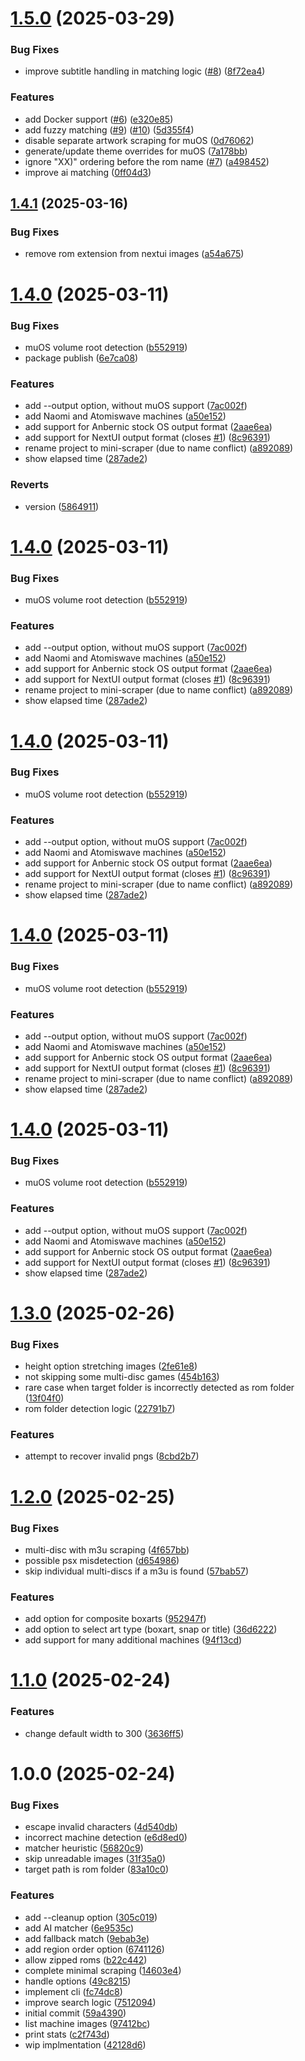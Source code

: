 # [1.5.0](https://github.com/sinedied/mini-scraper/compare/1.4.1...1.5.0) (2025-03-29)


### Bug Fixes

* improve subtitle handling in matching logic ([#8](https://github.com/sinedied/mini-scraper/issues/8)) ([8f72ea4](https://github.com/sinedied/mini-scraper/commit/8f72ea4efeb55e95fb933ba84446de09f793af9d))


### Features

* add Docker support ([#6](https://github.com/sinedied/mini-scraper/issues/6)) ([e320e85](https://github.com/sinedied/mini-scraper/commit/e320e85771e9105c332e5a8226e62cef13023edc))
* add fuzzy matching ([#9](https://github.com/sinedied/mini-scraper/issues/9)) ([#10](https://github.com/sinedied/mini-scraper/issues/10)) ([5d355f4](https://github.com/sinedied/mini-scraper/commit/5d355f427e7cad4e25cbc2b00b7cc4f2fb6e20ba))
* disable separate artwork scraping for muOS ([0d76062](https://github.com/sinedied/mini-scraper/commit/0d76062ae716fae07f2a579280d1d434ad707a6d))
* generate/update theme overrides for muOS ([7a178bb](https://github.com/sinedied/mini-scraper/commit/7a178bb7d67f2cb3f484c827965d29f7ac9fc23b))
* ignore "XX)" ordering before the rom name ([#7](https://github.com/sinedied/mini-scraper/issues/7)) ([a498452](https://github.com/sinedied/mini-scraper/commit/a498452ac52d2d4d441a50be284d1a4d0cc0882f))
* improve ai matching ([0ff04d3](https://github.com/sinedied/mini-scraper/commit/0ff04d3f5b8c573a7e97c3108416dbc559377fca))

## [1.4.1](https://github.com/sinedied/mini-scraper/compare/1.4.0...1.4.1) (2025-03-16)


### Bug Fixes

* remove rom extension from nextui images ([a54a675](https://github.com/sinedied/mini-scraper/commit/a54a6758ec9441c0bf3ff312234052d09736a7cc))

# [1.4.0](https://github.com/sinedied/mini-scraper/compare/1.3.0...1.4.0) (2025-03-11)


### Bug Fixes

* muOS volume root detection ([b552919](https://github.com/sinedied/mini-scraper/commit/b552919b4a42c5fedf89a711c34f0f7097e0b5f6))
* package publish ([6e7ca08](https://github.com/sinedied/mini-scraper/commit/6e7ca086d9522719c3822d32b760ceb16f2187df))


### Features

* add --output option, without muOS support ([7ac002f](https://github.com/sinedied/mini-scraper/commit/7ac002f69d206aa46561b8279478eac7dbf5d9b1))
* add Naomi and Atomiswave machines ([a50e152](https://github.com/sinedied/mini-scraper/commit/a50e15236d958312aaa82d32107ecc0f92cdf4c1))
* add support for Anbernic stock OS output format ([2aae6ea](https://github.com/sinedied/mini-scraper/commit/2aae6ea945a9379271c2b801ba70056718b6a649))
* add support for NextUI output format (closes [#1](https://github.com/sinedied/mini-scraper/issues/1)) ([8c96391](https://github.com/sinedied/mini-scraper/commit/8c963912690871f33fc6275d9a8241832f4b431d))
* rename project to mini-scraper (due to name conflict) ([a892089](https://github.com/sinedied/mini-scraper/commit/a89208976633767c286cb5c0ea6fcd11050bd0d2))
* show elapsed time ([287ade2](https://github.com/sinedied/mini-scraper/commit/287ade27379dd95e04b36b8258bd62ea5d971862))


### Reverts

* version ([5864911](https://github.com/sinedied/mini-scraper/commit/586491193711dd05c8dd6f7dd4679b3fee54973f))

# [1.4.0](https://github.com/sinedied/mini-scraper/compare/1.3.0...1.4.0) (2025-03-11)


### Bug Fixes

* muOS volume root detection ([b552919](https://github.com/sinedied/mini-scraper/commit/b552919b4a42c5fedf89a711c34f0f7097e0b5f6))


### Features

* add --output option, without muOS support ([7ac002f](https://github.com/sinedied/mini-scraper/commit/7ac002f69d206aa46561b8279478eac7dbf5d9b1))
* add Naomi and Atomiswave machines ([a50e152](https://github.com/sinedied/mini-scraper/commit/a50e15236d958312aaa82d32107ecc0f92cdf4c1))
* add support for Anbernic stock OS output format ([2aae6ea](https://github.com/sinedied/mini-scraper/commit/2aae6ea945a9379271c2b801ba70056718b6a649))
* add support for NextUI output format (closes [#1](https://github.com/sinedied/mini-scraper/issues/1)) ([8c96391](https://github.com/sinedied/mini-scraper/commit/8c963912690871f33fc6275d9a8241832f4b431d))
* rename project to mini-scraper (due to name conflict) ([a892089](https://github.com/sinedied/mini-scraper/commit/a89208976633767c286cb5c0ea6fcd11050bd0d2))
* show elapsed time ([287ade2](https://github.com/sinedied/mini-scraper/commit/287ade27379dd95e04b36b8258bd62ea5d971862))

# [1.4.0](https://github.com/sinedied/mini-scraper/compare/1.3.0...1.4.0) (2025-03-11)


### Bug Fixes

* muOS volume root detection ([b552919](https://github.com/sinedied/mini-scraper/commit/b552919b4a42c5fedf89a711c34f0f7097e0b5f6))


### Features

* add --output option, without muOS support ([7ac002f](https://github.com/sinedied/mini-scraper/commit/7ac002f69d206aa46561b8279478eac7dbf5d9b1))
* add Naomi and Atomiswave machines ([a50e152](https://github.com/sinedied/mini-scraper/commit/a50e15236d958312aaa82d32107ecc0f92cdf4c1))
* add support for Anbernic stock OS output format ([2aae6ea](https://github.com/sinedied/mini-scraper/commit/2aae6ea945a9379271c2b801ba70056718b6a649))
* add support for NextUI output format (closes [#1](https://github.com/sinedied/mini-scraper/issues/1)) ([8c96391](https://github.com/sinedied/mini-scraper/commit/8c963912690871f33fc6275d9a8241832f4b431d))
* rename project to mini-scraper (due to name conflict) ([a892089](https://github.com/sinedied/mini-scraper/commit/a89208976633767c286cb5c0ea6fcd11050bd0d2))
* show elapsed time ([287ade2](https://github.com/sinedied/mini-scraper/commit/287ade27379dd95e04b36b8258bd62ea5d971862))

# [1.4.0](https://github.com/sinedied/mini-scraper/compare/1.3.0...1.4.0) (2025-03-11)


### Bug Fixes

* muOS volume root detection ([b552919](https://github.com/sinedied/mini-scraper/commit/b552919b4a42c5fedf89a711c34f0f7097e0b5f6))


### Features

* add --output option, without muOS support ([7ac002f](https://github.com/sinedied/mini-scraper/commit/7ac002f69d206aa46561b8279478eac7dbf5d9b1))
* add Naomi and Atomiswave machines ([a50e152](https://github.com/sinedied/mini-scraper/commit/a50e15236d958312aaa82d32107ecc0f92cdf4c1))
* add support for Anbernic stock OS output format ([2aae6ea](https://github.com/sinedied/mini-scraper/commit/2aae6ea945a9379271c2b801ba70056718b6a649))
* add support for NextUI output format (closes [#1](https://github.com/sinedied/mini-scraper/issues/1)) ([8c96391](https://github.com/sinedied/mini-scraper/commit/8c963912690871f33fc6275d9a8241832f4b431d))
* rename project to mini-scraper (due to name conflict) ([a892089](https://github.com/sinedied/mini-scraper/commit/a89208976633767c286cb5c0ea6fcd11050bd0d2))
* show elapsed time ([287ade2](https://github.com/sinedied/mini-scraper/commit/287ade27379dd95e04b36b8258bd62ea5d971862))

# [1.4.0](https://github.com/sinedied/multi-scraper/compare/1.3.0...1.4.0) (2025-03-11)


### Bug Fixes

* muOS volume root detection ([b552919](https://github.com/sinedied/multi-scraper/commit/b552919b4a42c5fedf89a711c34f0f7097e0b5f6))


### Features

* add --output option, without muOS support ([7ac002f](https://github.com/sinedied/multi-scraper/commit/7ac002f69d206aa46561b8279478eac7dbf5d9b1))
* add Naomi and Atomiswave machines ([a50e152](https://github.com/sinedied/multi-scraper/commit/a50e15236d958312aaa82d32107ecc0f92cdf4c1))
* add support for Anbernic stock OS output format ([2aae6ea](https://github.com/sinedied/multi-scraper/commit/2aae6ea945a9379271c2b801ba70056718b6a649))
* add support for NextUI output format (closes [#1](https://github.com/sinedied/multi-scraper/issues/1)) ([8c96391](https://github.com/sinedied/multi-scraper/commit/8c963912690871f33fc6275d9a8241832f4b431d))
* show elapsed time ([287ade2](https://github.com/sinedied/multi-scraper/commit/287ade27379dd95e04b36b8258bd62ea5d971862))

# [1.3.0](https://github.com/sinedied/minui-scraper/compare/1.2.0...1.3.0) (2025-02-26)


### Bug Fixes

* height option stretching images ([2fe61e8](https://github.com/sinedied/minui-scraper/commit/2fe61e8a1ebd954d2eba0b6e0fd52cb31e3b3a08))
* not skipping some multi-disc games ([454b163](https://github.com/sinedied/minui-scraper/commit/454b16382203525b19f95d7d6572bde0c907f96d))
* rare case when target folder is incorrectly detected as rom folder ([13f04f0](https://github.com/sinedied/minui-scraper/commit/13f04f062cb72283ae3ee1b298f3a17619018fc9))
* rom folder detection logic ([22791b7](https://github.com/sinedied/minui-scraper/commit/22791b7652928cc1b2bb3dd30bf049670f8b34e8))


### Features

* attempt to recover invalid pngs ([8cbd2b7](https://github.com/sinedied/minui-scraper/commit/8cbd2b7699eebf33116e17a7573a2307b8bd3f78))

# [1.2.0](https://github.com/sinedied/minui-scraper/compare/1.1.0...1.2.0) (2025-02-25)


### Bug Fixes

* multi-disc with m3u scraping ([4f657bb](https://github.com/sinedied/minui-scraper/commit/4f657bbcab03f1e6e9efba58a484fccafcf523b5))
* possible psx misdetection ([d654986](https://github.com/sinedied/minui-scraper/commit/d654986ab4ee09d9c744b9043700d1a8864e9fc9))
* skip individual multi-discs if a m3u is found ([57bab57](https://github.com/sinedied/minui-scraper/commit/57bab572fb4fe3e1c6e02e800bc75cfdbb4b4614))


### Features

* add option for composite boxarts ([952947f](https://github.com/sinedied/minui-scraper/commit/952947f6455003ff81db16b0e733aacb39f6ed80))
* add option to select art type (boxart, snap or title) ([36d6222](https://github.com/sinedied/minui-scraper/commit/36d6222d2e3e18f3abc51e0efd9b35ba23ef7d15))
* add support  for many additional machines ([94f13cd](https://github.com/sinedied/minui-scraper/commit/94f13cd3d2e4d5716a9ec670a036b0d3cd205ebc))

# [1.1.0](https://github.com/sinedied/minui-scraper/compare/1.0.0...1.1.0) (2025-02-24)


### Features

* change default width to 300 ([3636ff5](https://github.com/sinedied/minui-scraper/commit/3636ff512095857be7e9524571fe63264be7f9cb))

# 1.0.0 (2025-02-24)


### Bug Fixes

* escape invalid characters ([4d540db](https://github.com/sinedied/minui-scraper/commit/4d540dbb43348dfdc0505689dc80e4917b586ae0))
* incorrect machine detection ([e6d8ed0](https://github.com/sinedied/minui-scraper/commit/e6d8ed0886d943a833b24767d76eba0ba8b11bf7))
* matcher heuristic ([56820c9](https://github.com/sinedied/minui-scraper/commit/56820c920ee396b821f260c6cd8cebb2c8843c41))
* skip unreadable images ([31f35a0](https://github.com/sinedied/minui-scraper/commit/31f35a02fc324a21b538d58a00069db01122ab5b))
* target path is rom folder ([83a10c0](https://github.com/sinedied/minui-scraper/commit/83a10c085e1b6a4547750eac68abc647e081d884))


### Features

* add --cleanup option ([305c019](https://github.com/sinedied/minui-scraper/commit/305c019b77ca06c8b884536f0ba2c9ef0027cf22))
* add AI matcher ([6e9535c](https://github.com/sinedied/minui-scraper/commit/6e9535c5840a2bd1bdb5290c2ca2614149eb4971))
* add fallback match ([9ebab3e](https://github.com/sinedied/minui-scraper/commit/9ebab3e197170f443da9b850fe954460d5d3f970))
* add region order option ([6741126](https://github.com/sinedied/minui-scraper/commit/674112693331343c501d625492b46b8035788fbc))
* allow zipped roms ([b22c442](https://github.com/sinedied/minui-scraper/commit/b22c442d4d3b00c935a2b5f64bec67e134e1d7ed))
* complete minimal scraping ([14603e4](https://github.com/sinedied/minui-scraper/commit/14603e4e0cd276db7a13f369a752db37b664bf69))
* handle options ([49c8215](https://github.com/sinedied/minui-scraper/commit/49c82151dec20d07abc618302fb801c2f7c29961))
* implement cli ([fc74dc8](https://github.com/sinedied/minui-scraper/commit/fc74dc8c4d8e04134050f6e6026153eaf333aca3))
* improve search logic ([7512094](https://github.com/sinedied/minui-scraper/commit/75120940daf3b0311d88773a73f848f39ecbca10))
* initial commit ([59a4390](https://github.com/sinedied/minui-scraper/commit/59a43909ae93697a5fcabb15b56081593cf3ee66))
* list machine images ([97412bc](https://github.com/sinedied/minui-scraper/commit/97412bc7bb3213ce064b403de52a5334f09d2579))
* print stats ([c2f743d](https://github.com/sinedied/minui-scraper/commit/c2f743d6030948746dae4cb97b38cd2754c0243f))
* wip implmentation ([42128d6](https://github.com/sinedied/minui-scraper/commit/42128d677d3d501c5dc346436ddc61210ab1cfcc))

